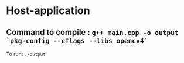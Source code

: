 # Host-application
Command to compile : ```g++ main.cpp -o output `pkg-config --cflags --libs opencv4` ```
---
To run: ```./output```
